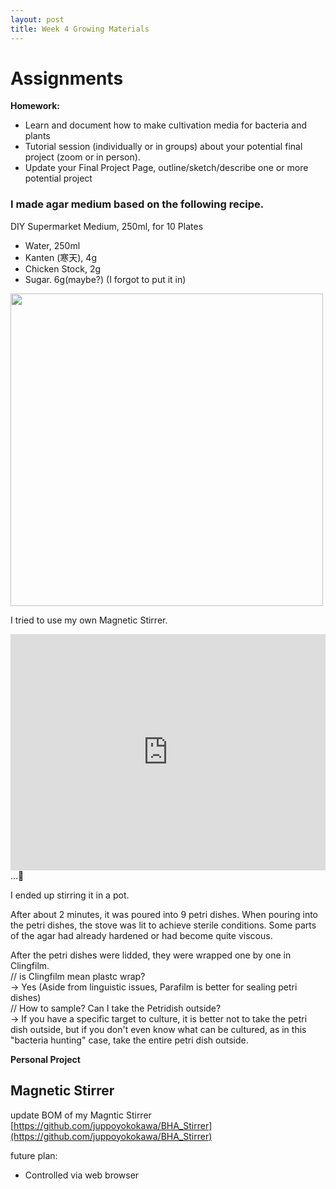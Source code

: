 ```yaml
---
layout: post
title: Week 4 Growing Materials
---
```


# Assignments  
**Homework:**  
- Learn and document how to make cultivation media for bacteria and plants  
- Tutorial session (individually or in groups) about your potential final project (zoom or in person).  
- Update your Final Project Page, outline/sketch/describe one or more potential project
  
### I made agar medium based on the following recipe.  
DIY Supermarket Medium, 250ml, for 10 Plates  
- Water, 250ml
- Kanten (寒天), 4g
- Chicken Stock, 2g
- Sugar. 6g(maybe?) (I forgot to put it in)
  
<img src="{{ site.baseurl }}/images/week4sum-01.png" alt="" width="500"/>    
  
I tried to use my own Magnetic Stirrer.  
<div style="padding:75% 0 0 0;position:relative;"><iframe src="https://player.vimeo.com/video/692991035?h=da851aff71&amp;badge=0&amp;autopause=0&amp;player_id=0&amp;app_id=58479" frameborder="0" allow="autoplay; fullscreen; picture-in-picture" allowfullscreen style="position:absolute;top:0;left:0;width:100%;height:100%;" title="IMG_9898"></iframe></div><script src="https://player.vimeo.com/api/player.js"></script>   
...🤔  
  
I ended up stirring it in a pot.  
  
After about 2 minutes, it was poured into 9 petri dishes. When pouring into the petri dishes, the stove was lit to achieve sterile conditions. Some parts of the agar had already hardened or had become quite viscous.  
  
After the petri dishes were lidded, they were wrapped one by one in Clingfilm.  
// is Clingfilm mean plastc wrap?  
→ Yes (Aside from linguistic issues, Parafilm is better for sealing petri dishes)    
// How to sample? Can I take the Petridish outside?  
→ If you have a specific target to culture, it is better not to take the petri dish outside, but if you don't even know what can be cultured, as in this "bacteria hunting" case, take the entire petri dish outside.  
  


**Personal Project**
## Magnetic Stirrer   
update BOM of my Magntic Stirrer  
[https://github.com/juppoyokokawa/BHA_Stirrer](https://github.com/juppoyokokawa/BHA_Stirrer)  
  
future plan:  
- Controlled via web browser  

